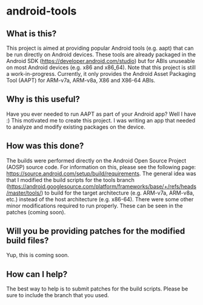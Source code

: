 # android-tools

## What is this?

This project is aimed at providing popular Android tools (e.g. aapt) that can be run directly on Android devices.  These tools are already packaged in the Android SDK (https://developer.android.com/studio) but for ABIs unuseable on most Android devices (e.g. x86 and x86_64).  Note that this project is still a work-in-progress. Currently, it only provides the Android Asset Packaging Tool (AAPT) for ARM-v7a, ARM-v8a, X86 and X86-64 ABIs. 

## Why is this useful?

Have you ever needed to run AAPT as part of your Android app? Well I have :)  This motivated me to create this project.  I was writing an app that needed to analyze and modify existing packages on the device.  

## How was this done?

The builds were performed directly on the Android Open Source Project (AOSP) source code.  For information on this, please see the following page: https://source.android.com/setup/build/requirements.  The general idea was that I modified the build scripts for the tools branch (https://android.googlesource.com/platform/frameworks/base/+/refs/heads/master/tools/) to build for the target architecture (e.g. ARM-v7a, ARM-v8a, etc.) instead of the host architecture (e.g. x86-64).  There were some other minor modifications required to run properly.  These can be seen in the patches (coming soon).

## Will you be providing patches for the modified build files?

Yup, this is coming soon.

## How can I help?

The best way to help is to submit patches for the build scripts.  Please be sure to include the branch that you used. 
